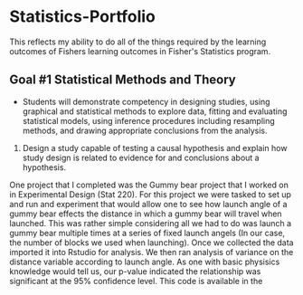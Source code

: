 # Statistics-Portfolio
This reflects my ability to do all of the things required by the learning outcomes of Fishers learning outcomes in Fisher's Statistics program.

## **Goal #1 Statistical Methods and Theory**
- Students will demonstrate competency in designing studies, using graphical and statistical methods to explore data, fitting and evaluating statistical models, using inference procedures including resampling methods, and drawing appropriate conclusions from the analysis. 


1. Design a study capable of testing a causal hypothesis and explain how study design is related to evidence for and conclusions about a hypothesis.

One project that I completed was the Gummy bear project that I worked on in Experimental Design (Stat 220). For this project we were tasked to set up and run and experiment that would allow one to see how launch angle of a gummy bear effects the distance in which a gummy bear will travel when launched. This was rather simple considering all we had to do was launch a gummy bear multiple times at a series of fixed launch angels (In our case, the number of blocks we used when launching). Once we collected the data imported it into Rstudio for analysis. We then ran analysis of variance on the distance variable according to launch angle. As one with basic physisics knowledge would tell us, our p-value indicated the relationship was significant at the 95% confidence level. This code is available in the 
